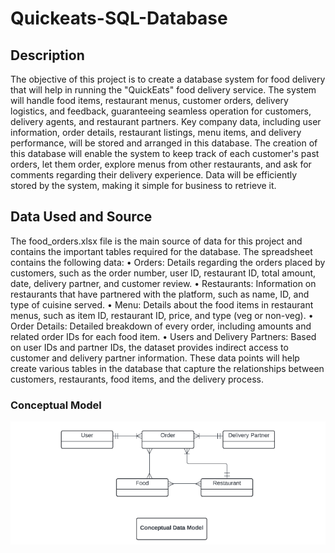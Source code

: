 # Quickeats-SQL-Database

## Description
The objective of this project is to create a database system for food delivery that will help in running the "QuickEats" food delivery service. The system will handle food items, restaurant menus, customer orders, delivery logistics, and feedback, guaranteeing seamless operation for customers, delivery agents, and restaurant partners. Key company data, including user information, order details, restaurant listings, menu items, and delivery performance, will be stored and arranged in this database. The creation of this database will enable the system to keep track of each customer's past orders, let them order, explore menus from other restaurants, and ask for comments regarding their delivery experience. Data will be efficiently stored by the system, making it simple for business to retrieve it.

## Data Used and Source
The food_orders.xlsx file is the main source of data for this project and contains the important tables required for the database. The spreadsheet contains the following data:
•	Orders: Details regarding the orders placed by customers, such as the order number, user ID, restaurant ID, total amount, date, delivery partner, and customer review.
•	Restaurants: Information on restaurants that have partnered with the platform, such as name, ID, and type of cuisine served.
•	Menu: Details about the food items in restaurant menus, such as item ID, restaurant ID, price, and type (veg or non-veg).
•	Order Details: Detailed breakdown of every order, including amounts and related order IDs for each food item.
•	Users and Delivery Partners: Based on user IDs and partner IDs, the dataset provides indirect access to customer and delivery partner information.
These data points will help create various tables in the database that capture the relationships between customers, restaurants, food items, and the delivery process.

### Conceptual Model
![Conceptual_Model](Conceptual.png)
